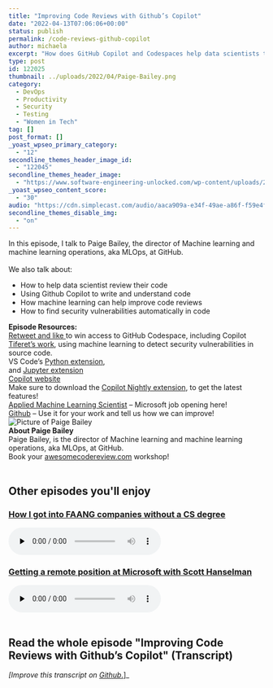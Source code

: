 ```yaml
---
title: "Improving Code Reviews with Github’s Copilot"
date: "2022-04-13T07:06:06+00:00"
status: publish
permalink: /code-reviews-github-copilot
author: michaela
excerpt: "How does GitHub Copilot and Codespaces help data scientists to write, understand, and review code?"
type: post
id: 122025
thumbnail: ../uploads/2022/04/Paige-Bailey.png
category:
  - DevOps
  - Productivity
  - Security
  - Testing
  - "Women in Tech"
tag: []
post_format: []
_yoast_wpseo_primary_category:
  - "12"
secondline_themes_header_image_id:
  - "122045"
secondline_themes_header_image:
  - "https://www.software-engineering-unlocked.com/wp-content/uploads/2022/04/Paige-Bailey-Background.jpg"
_yoast_wpseo_content_score:
  - "30"
audio: "https://cdn.simplecast.com/audio/aaca909a-e34f-49ae-a86f-f59e4fa807f0/episodes/d1dba0bb-cd80-4e39-8b3c-a0af5353c6ea/audio/e1a02d10-f71b-4403-a850-abadd584db69/default_tc.mp3"
secondline_themes_disable_img:
  - "on"
---
```


<div class="episode-about">
In this episode, I talk to Paige Bailey, the director of Machine learning and machine learning operations, aka MLOps, at GitHub.
<br/> <br/>We also talk about:
<ul>
<li> How to help data scientist review their code</li>
<li> Using Github Copilot to write and understand code</li>
<li> How machine learning can help improve code reviews</li>
<li> How to find security vulnerabilities automatically in code</li>
</ul>
</div>
<div class=" episode-links">
<b>Episode Resources:</b><br/>
<a href="https://twitter.com/se_unlocked/status/1514303997326372869?s=20&t=RKmk4TOzAgd_Qhrt-pt_cw">Retweet and like </a>to win access to GitHub Codespace, including Copilot<br/>
<a href="https://github.blog/2022-02-17-leveraging-machine-learning-find-security-vulnerabilities/">Tiferet’s work</a>, using machine learning to detect security vulnerabilities in source code.<br/>
VS Code’s <a href="https://marketplace.visualstudio.com/items?itemName=ms-python.python">Python extension</a>,<br/>
and <a href="https://marketplace.visualstudio.com/items?itemName=ms-toolsai.jupyter">Jupyter extension</a><br/>
<a href="https://copilot.github.com/">Copilot website</a><br/>
Make sure to download the <a href="https://marketplace.visualstudio.com/items?itemName=GitHub.copilot-nightly">Copilot Nightly extension</a>, to get the latest features!<br/>
<a href="https://careers.microsoft.com/us/en/job/1054367/Applied-Machine-Learning-Scientist">Applied Machine Learning Scientist</a> – Microsoft job opening here!<br/>
<a href="https://github.com/login?return_to=https%3A%2F%2Fgithub.com%2Fauth%2Fgithub_editor%3Fredirect%3D%252Fgithub%252Fdev">Github</a> – Use it for your work and tell us how we can improve!<br/>
</div>

<div class="row pt-2 align-items-center">
<div class="col-4 guest-picture">
<img src="../uploads/2022/04/Paige-Bailey.png" alt="Picture of Paige Bailey"/>
</div>
<div class="col-8 guest-about">
<b>About Paige Bailey</b><br/>
Paige Bailey, is the director of Machine learning and machine learning operations, aka MLOps, at GitHub.
</div>
</div>

<div class="sponsorship">
Book your <a href="https://www.michaelagreiler.com/workshops">awesomecodereview.com</a> workshop!
</div> 
<br/>
<div>
  <h2>Other episodes you'll enjoy</h2>
    <div class="row-md-6">
      <div class="row g-0 border rounded overflow-hidden flex-md-row mb-4 shadow-sm h-md-250 position-relative">
          <div class="col p-4 d-flex flex-column position-static">
            <h3 class="mb-0"><a href="https://software-engineering-unlocked.com/faang-job-without-cs-degree/">How I got into FAANG companies without a CS degree</a></h3>
  <audio controls preload="none">
                <source src="https://cdn.simplecast.com/audio/aaca909a-e34f-49ae-a86f-f59e4fa807f0/episodes/2ec3af9e-9a17-4ccd-95df-0e9b1a03ecc6/audio/66ec2bf9-b1d0-4ae3-868e-9017bb8cc4ee/default_tc.mp3" />
              </audio>
          </div>
        </div>
      </div>
    <div class="row-md-6">
      <div class="row g-0 border rounded overflow-hidden flex-md-row mb-4 shadow-sm h-md-250 position-relative">
          <div class="col p-4 d-flex flex-column position-static">
            <h3 class="mb-0"><a href="https://software-engineering-unlocked.com/episode-2-scott-hanselman/">Getting a remote position at Microsoft with Scott Hanselman</a></h3>
  <audio controls preload="none">
                <source src="https://cdn.simplecast.com/audio/aaca90/aaca909a-e34f-49ae-a86f-f59e4fa807f0/b94c57a5-9afe-4853-be2f-b4d147fb62bf/scott_episode2_ready_tc.mp3" />
              </audio>
          </div>
        </div>
      </div>
</div>
<br/>

## Read the whole episode "Improving Code Reviews with Github’s Copilot" (Transcript)

_\[Improve this transcript on [Github](https://github.com/mgreiler/se-unlocked/tree/master/Transcripts)_[.](https://github.com/mgreiler/se-unlocked/tree/master/Transcripts)\]\_
